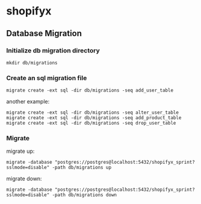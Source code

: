 # shopifyx

## Database Migration

### Initialize db migration directory

```
mkdir db/migrations
```

### Create an sql migration file

```
migrate create -ext sql -dir db/migrations -seq add_user_table
```

another example:

```
migrate create -ext sql -dir db/migrations -seq alter_user_table
migrate create -ext sql -dir db/migrations -seq add_product_table
migrate create -ext sql -dir db/migrations -seq drop_user_table
```

### Migrate

migrate up:

```
migrate -database "postgres://postgres@localhost:5432/shopifyx_sprint?sslmode=disable" -path db/migrations up
```

migrate down:

```
migrate -database "postgres://postgres@localhost:5432/shopifyx_sprint?sslmode=disable" -path db/migrations down
```